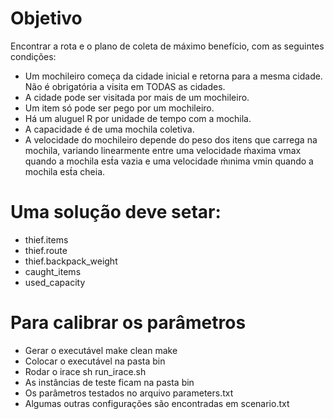 # Objetivo #
Encontrar a rota e o plano de coleta de máximo benefício, com as seguintes condições:
- Um mochileiro começa da cidade inicial e retorna para a mesma cidade. Não é obrigatória a visita em TODAS as cidades.
- A cidade pode ser visitada por mais de um mochileiro.
- Um item só pode ser pego por um mochileiro.
- Há um aluguel R por unidade de tempo com a mochila.
- A capacidade é de uma mochila coletiva.
- A velocidade do mochileiro depende do peso dos itens que carrega na mochila, variando linearmente entre uma velocidade ḿaxima vmax quando a mochila est́a vazia e uma velocidade ḿınima vmin quando a mochila est́a cheia.

# Uma solução deve setar: #
- thief.items
- thief.route
- thief.backpack_weight
- caught_items
- used_capacity

# Para calibrar os parâmetros #
- Gerar o executável
        make clean
        make
- Colocar o executável na pasta bin
- Rodar o irace
        sh run_irace.sh
- As instâncias de teste ficam na pasta bin
- Os parâmetros testados no arquivo parameters.txt
- Algumas outras configurações são encontradas em scenario.txt